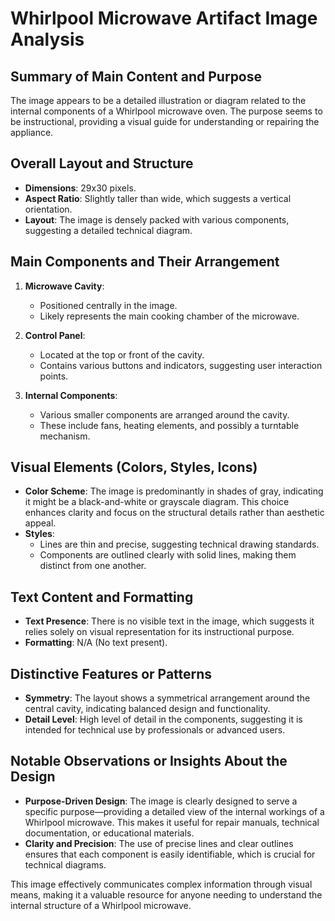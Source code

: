 # Whirlpool Microwave Artifact Image Analysis

## Summary of Main Content and Purpose
The image appears to be a detailed illustration or diagram related to the internal components of a Whirlpool microwave oven. The purpose seems to be instructional, providing a visual guide for understanding or repairing the appliance.

## Overall Layout and Structure
- **Dimensions**: 29x30 pixels.
- **Aspect Ratio**: Slightly taller than wide, which suggests a vertical orientation.
- **Layout**: The image is densely packed with various components, suggesting a detailed technical diagram.

## Main Components and Their Arrangement

1. **Microwave Cavity**:
   - Positioned centrally in the image.
   - Likely represents the main cooking chamber of the microwave.

2. **Control Panel**:
   - Located at the top or front of the cavity.
   - Contains various buttons and indicators, suggesting user interaction points.

3. **Internal Components**:
   - Various smaller components are arranged around the cavity.
   - These include fans, heating elements, and possibly a turntable mechanism.

## Visual Elements (Colors, Styles, Icons)

- **Color Scheme**: The image is predominantly in shades of gray, indicating it might be a black-and-white or grayscale diagram. This choice enhances clarity and focus on the structural details rather than aesthetic appeal.
- **Styles**:
  - Lines are thin and precise, suggesting technical drawing standards.
  - Components are outlined clearly with solid lines, making them distinct from one another.

## Text Content and Formatting

- **Text Presence**: There is no visible text in the image, which suggests it relies solely on visual representation for its instructional purpose.
- **Formatting**: N/A (No text present).

## Distinctive Features or Patterns
- **Symmetry**: The layout shows a symmetrical arrangement around the central cavity, indicating balanced design and functionality.
- **Detail Level**: High level of detail in the components, suggesting it is intended for technical use by professionals or advanced users.

## Notable Observations or Insights About the Design

- **Purpose-Driven Design**: The image is clearly designed to serve a specific purpose—providing a detailed view of the internal workings of a Whirlpool microwave. This makes it useful for repair manuals, technical documentation, or educational materials.
- **Clarity and Precision**: The use of precise lines and clear outlines ensures that each component is easily identifiable, which is crucial for technical diagrams.

This image effectively communicates complex information through visual means, making it a valuable resource for anyone needing to understand the internal structure of a Whirlpool microwave.